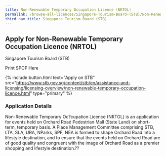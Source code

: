 ```yaml
---
title: Non-Renewable Temporary Occupation Licence (NRTOL)
permalink: /browse-all-licences/Singapore-Tourism-Board-(STB)/Non-Renewable-Temporary-Occupation-Licence-(NRTOL)
third_nav_title: Singapore Tourism Board (STB)
---
```


## Apply for Non-Renewable Temporary Occupation Licence (NRTOL)

Singapore Tourism Board (STB)

Print SPCP Here


{% include button.html text="Apply on STB" src="https://www.stb.gov.sg/content/stb/en/assistance-and-licensing/licensing-overview/non-renewable-temporary-occupation-licence.html" type="primary" %}

### Application Details

<p>Non-Renewable Temporary Oc?cupation Licence (NRTOL) is an application for events held on Orchard Road Pedestrian Mall (State Land) on short-term, temporary basis. A Place Management Committee comprising STB, LTA, SLA, URA, NParks, SPF, NEA is formed to shape Orchard Road into a lifestyle destination, and to ensure that the events held on Orchard Road are of good quality and congruent with the image of Orchard Road as a premier shopping and lifestyle destination.??</p>

